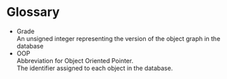 
# Glossary

* Grade  
An unsigned integer representing the version of the object graph in the database
* OOP  
Abbreviation for Object Oriented Pointer.  
The identifier assigned to each object in the database.
